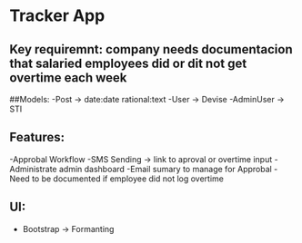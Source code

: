 # Tracker App

## Key requiremnt: company needs documentacion that salaried employees did or dit not get overtime each week

##Models:
  -Post -> date:date rational:text
  -User -> Devise
  -AdminUser -> STI

## Features:
  -Approbal Workflow
  -SMS Sending -> link to aproval or overtime input
  -Administrate admin dashboard
  -Email sumary to manage for Approbal
  -Need to be documented if employee did not log overtime

## UI:
  - Bootstrap -> Formanting
